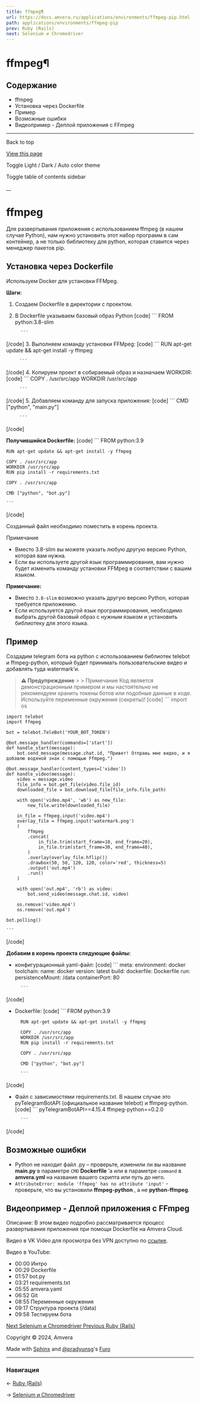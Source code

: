 ```yaml
---
title: ffmpeg¶
url: https://docs.amvera.ru/applications/environments/ffmpeg-pip.html
path: applications/environments/ffmpeg-pip
prev: Ruby (Rails)
next: Selenium и Chromedriver
---
```


# ffmpeg¶

## Содержание

- ffmpeg
- Установка через Dockerfile
- Пример
- Возможные ошибки
- Видеопример - Деплой приложения с FFmpeg

---

Back to top

[ View this page ](<../../_sources/applications/environments/ffmpeg-pip.md.txt> "View this page")

Toggle Light / Dark / Auto color theme

Toggle table of contents sidebar

__

# ffmpeg

Для развертывания приложения с использованием ffmpeg (в нашем случае Python), нам нужно установить этот набор программ в сам контейнер, а не только библиотеку для python, которая ставится через менеджер пакетов pip.

## Установка через Dockerfile

Используем Docker для установки FFMpeg.

**Шаги:**
1. Создаем Dockerfile в директории с проектом.
2. В Dockerfile указываем базовый образ Python
[code] ```
         FROM python:3.8-slim
         
         ```
         
[/code]
3. Выполняем команду установки FFMpeg:
[code] ```
         RUN apt-get update && apt-get install -y ffmpeg
         
         ```
         
[/code]
4. Копируем проект в собираемый образ и назначаем WORKDIR:
[code] ```
         COPY . /usr/src/app
         WORKDIR /usr/src/app
         
         ```
         
[/code]
5. Добавляем команду для запуска приложения:
[code] ```
         CMD ["python", "main.py"]
         
         ```
         
[/code]

**Получившийся Dockerfile:**
[code] 
    ```
    FROM python:3.9
    
    RUN apt-get update && apt-get install -y ffmpeg
    
    COPY . /usr/src/app
    WORKDIR /usr/src/app
    RUN pip install -r requirements.txt
    
    COPY . /usr/src/app
    
    CMD ["python", "bot.py"]
    
    ```
    
[/code]

Созданный файл необходимо поместить в корень проекта.

Примечание
* Вместо 3.8-slim вы можете указать любую другую версию Python, которая вам нужна.
* Если вы используете другой язык программирования, вам нужно будет изменить команду установки FFMpeg в соответствии с вашим языком.

**Примечание:**
* Вместо ``3.8-slim`` возможно указать другую версию Python, которая требуется приложению.
* Если используется другой язык программирования, необходимо выбрать другой базовый образ с нужным языком и установить библиотеку для этого языка.

## Пример

Создадим telegram бота на python с использованием библиотек telebot и ffmpeg-python, который будет принимать пользовательские видео и добавлять туда watermark’и.

> **⚠️ Предупреждение** > > Примечание Код является демонстрационным примером и мы настоятельно не рекомендуем хранить токены ботов или подобные данные в коде. Используйте переменные окружения (секреты)! 
[code] 
    ```
    import os
    
    import telebot
    import ffmpeg
    
    bot = telebot.TeleBot('YOUR_BOT_TOKEN')
    
    @bot.message_handler(commands=['start'])
    def handle_start(message):
        bot.send_message(message.chat.id, "Привет! Отправь мне видео, и я добавлю водяной знак с помощью Ffmpeg.")
    
    @bot.message_handler(content_types=['video'])
    def handle_video(message):
        video = message.video
        file_info = bot.get_file(video.file_id)
        downloaded_file = bot.download_file(file_info.file_path)
    
        with open('video.mp4', 'wb') as new_file:
            new_file.write(downloaded_file)
    
        in_file = ffmpeg.input('video.mp4')
        overlay_file = ffmpeg.input('watermark.png')
        (
            ffmpeg
            .concat(
                in_file.trim(start_frame=10, end_frame=20),
                in_file.trim(start_frame=30, end_frame=40),
            )
            .overlay(overlay_file.hflip())
            .drawbox(50, 50, 120, 120, color='red', thickness=5)
            .output('out.mp4')
            .run()
        )
    
        with open('out.mp4', 'rb') as video:
            bot.send_video(message.chat.id, video)
    
        os.remove('video.mp4')
        os.remove('out.mp4')  
    
    bot.polling()
    
    ```
    
[/code]

**Добавим в корень проекта следующие файлы:**
* конфигурационный yaml-файл:
[code] ```
        meta:
          environment: docker
          toolchain:
            name: docker
            version: latest
        build:
          dockerfile: Dockerfile
        run:
          persistenceMount: /data
          containerPort: 80
        
        ```
        
[/code]
* Dockerfile:
[code] ```
        FROM python:3.9
        
        RUN apt-get update && apt-get install -y ffmpeg
        
        COPY . /usr/src/app
        WORKDIR /usr/src/app
        RUN pip install -r requirements.txt
        
        COPY . /usr/src/app
        
        CMD ["python", "bot.py"]
        
        ```
        
[/code]
* Файл с зависимостями requirements.txt. В нашем случае это pyTelegramBotAPI (официальное название telebot) и ffmpeg-python.
[code] ```
        pyTelegramBotAPI==4.15.4
        ffmpeg-python==0.2.0
        
        ```
        
[/code]

## Возможные ошибки
* Python не находит файл .py – проверьте, изменили ли вы название **main.py** в параметре ``CMD`` **Dockerfile** ’а или в параметре ``command`` в **amvera.yml** на название вашего скрипта или путь до него.
* ``AttributeError: module 'ffmpeg' has no attribute 'input'`` \- проверьте, что вы установили **ffmpeg-python** , а не **python-ffmpeg**.

## Видеопример - Деплой приложения с FFmpeg

Описание: В этом видео подробно рассматривается процесс развертывания приложения при помощи Dockerfile на Amvera Cloud.

Видео в VK Video для просмотра без VPN доступно по [ссылке](<https://vkvideo.ru/video-167699755_456239040>).

Видео в YouTube:
* 00:00 Интро
* 00:29 Dockerfile
* 01:57 bot.py
* 03:21 requirements.txt
* 05:55 amvera.yaml
* 06:52 Git
* 08:55 Переменные окружения
* 09:17 Структура проекта (/data)
* 09:58 Тестируем бота

[ Next Selenium и Chromedriver ](selenium-chromedriver.md) [ Previous Ruby (Rails) ](ruby-bundle.md)

Copyright © 2024, Amvera 

Made with [Sphinx](<https://www.sphinx-doc.org/>) and [@pradyunsg](<https://pradyunsg.me>)'s [Furo](<https://github.com/pradyunsg/furo>)


---

### Навигация

← [Ruby (Rails)](ruby-bundle.md)

→ [Selenium и Chromedriver](selenium-chromedriver.md)
